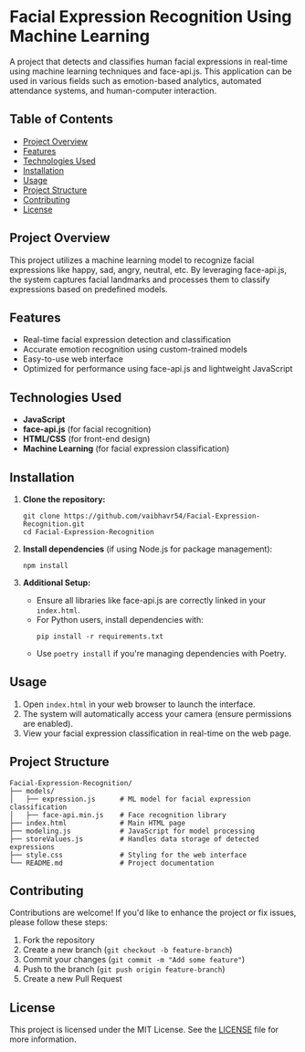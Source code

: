 # Facial Expression Recognition Using Machine Learning

A project that detects and classifies human facial expressions in real-time using machine learning techniques and face-api.js. This application can be used in various fields such as emotion-based analytics, automated attendance systems, and human-computer interaction.

## Table of Contents
- [Project Overview](#project-overview)
- [Features](#features)
- [Technologies Used](#technologies-used)
- [Installation](#installation)
- [Usage](#usage)
- [Project Structure](#project-structure)
- [Contributing](#contributing)
- [License](#license)

## Project Overview
This project utilizes a machine learning model to recognize facial expressions like happy, sad, angry, neutral, etc. By leveraging face-api.js, the system captures facial landmarks and processes them to classify expressions based on predefined models.

## Features
- Real-time facial expression detection and classification
- Accurate emotion recognition using custom-trained models
- Easy-to-use web interface
- Optimized for performance using face-api.js and lightweight JavaScript

## Technologies Used
- **JavaScript**
- **face-api.js** (for facial recognition)
- **HTML/CSS** (for front-end design)
- **Machine Learning** (for facial expression classification)

## Installation

1. **Clone the repository:**
   ```
   git clone https://github.com/vaibhavr54/Facial-Expression-Recognition.git
   cd Facial-Expression-Recognition
   ```

2. **Install dependencies** (if using Node.js for package management):
   ```
   npm install
   ```

3. **Additional Setup:**
   - Ensure all libraries like face-api.js are correctly linked in your `index.html`.
   - For Python users, install dependencies with:
     ```
     pip install -r requirements.txt
     ```
   - Use `poetry install` if you're managing dependencies with Poetry.

## Usage
1. Open `index.html` in your web browser to launch the interface.
2. The system will automatically access your camera (ensure permissions are enabled).
3. View your facial expression classification in real-time on the web page.

## Project Structure

```
Facial-Expression-Recognition/
├── models/
│   ├── expression.js      # ML model for facial expression classification
│   ├── face-api.min.js    # Face recognition library
├── index.html             # Main HTML page
├── modeling.js            # JavaScript for model processing
├── storeValues.js         # Handles data storage of detected expressions
├── style.css              # Styling for the web interface
└── README.md              # Project documentation
```

## Contributing
Contributions are welcome! If you'd like to enhance the project or fix issues, please follow these steps:
1. Fork the repository
2. Create a new branch (`git checkout -b feature-branch`)
3. Commit your changes (`git commit -m "Add some feature"`)
4. Push to the branch (`git push origin feature-branch`)
5. Create a new Pull Request

## License
This project is licensed under the MIT License. See the [LICENSE](LICENSE) file for more information.

